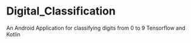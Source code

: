 # Digital_Classification
An Android Application for classifying digits from 0 to 9
Tensorflow and Kotlin
